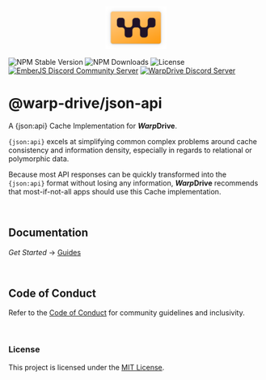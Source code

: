 <p align="center">
  <img
    class="project-logo"
    src="./logos/logo-yellow-slab.svg"
    alt="WarpDrive"
    width="120px"
    title="WarpDrive"
    />
</p>

![NPM Stable Version](https://img.shields.io/npm/v/ember-data/latest?label=version&style=flat&color=fdb155)
![NPM Downloads](https://img.shields.io/npm/dm/ember-data.svg?style=flat&color=fdb155)
![License](https://img.shields.io/github/license/warp-drive-data/warp-drive.svg?style=flat&color=fdb155)
[![EmberJS Discord Community Server](https://img.shields.io/badge/EmberJS-grey?logo=discord&logoColor=fdb155)](https://discord.gg/zT3asNS
)
[![WarpDrive Discord Server](https://img.shields.io/badge/WarpDrive-grey?logo=discord&logoColor=fdb155)](https://discord.gg/PHBbnWJx5S
)

# @warp-drive/json-api

A {json:api} Cache Implementation for ***Warp*Drive**.

`{json:api}` excels at simplifying common complex problems around cache consistency and information density, especially in regards to relational or polymorphic data.

Because most API responses can be quickly transformed into the `{json:api}` format without losing any information, ***Warp*Drive** recommends that most-if-not-all apps should use this Cache implementation.

<br>

## Documentation

*Get Started* → [Guides](https://warp-drive.io)


<br>

## Code of Conduct

Refer to the [Code of Conduct](https://github.com/warp-drive-data/warp-drive/blob/main/CODE_OF_CONDUCT.md) for community guidelines and inclusivity.

<br>

### License

This project is licensed under the [MIT License](LICENSE.md).
